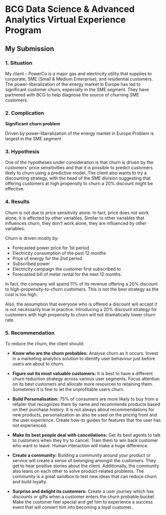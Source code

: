 # BCG Data Science & Advanced Analytics Virtual Experience Program 
## My Submission

### 1. Situation
My client - PowerCo is a major gas and electricity utility that supplies to corporate, SME (Small & Medium Enterprise), and residential customers. The power-liberalization of the energy market in Europe has led to significant customer churn, especially in the SME segment. They have partnered with BCG to help diagnose the source of churning SME customers.

### 2. Complication
**Significant churn problem**

Driven by power-liberalization of the energy market in Europe
Problem is largest in the SME segment

### 3. Hypothesis
One of the hypotheses under consideration is that churn is driven by the customers’ price sensitivities and that it is possible to predict customers likely to churn using a predictive model. The client also wants to try a discounting strategy, with the head of the SME division suggesting that offering customers at high propensity to churn a 20% discount might be effective.

### 4. Results
Churn is not due to price sensitivity alone. In fact, price does not work alone, it is affected by other variables. Similar to other variables that influences churn, they don't work alone, they are influenced by other variables.

Churn is driven mostly by:

* Forecasted power price for 1st period
* Electricity consumption of the past 12 months
* Price of energy for the 2nd period
* Subscribed power
* Electricity campaign the customer first subscribed to
* Forecasted bill of meter rental for the next 12 months.

In fact, the company will spend 11% of its revenue offering a 20% discount to high-propensity-to-churn customers. This is not the best strategy as the cost is too high.

Also, the assumption that everyone who is offered a discount will accept it is not necessarily true in practice. Introducing a 20% discount strategy for customers with high propensity to churn will not dramatically lower churn rate.

### 5. Recommendation
To reduce the churn, the client should:

* **Know who are the churn probables:** Analyse churn as it occurs. Invest in a marketing analytics solution to identify user behaviour just before users are about to churn.

* **Figure out its most valuable customers:** It is best to have a different churn reduction strategy across various user segments. Focus attention on its best customers and allocate more resources to retaining them. Sometimes it is fine to let the unprofitable users churn.

* **Build Personalisation:** 75% of consumers are more likely to buy from a retailer that recognizes them by name and recommends products based on their purchase history. It is not always about recommendations for new products, personalization an also be used on the pricing front and the user experience. Create how-to guides for features that the user has not experienced.

* **Make its best people deal with cancellations:** Get its best agents to talk to customers when they try to cancel. Train them to win back customer who want to leave. Human interaction will make a huge difference.

* **Create a community:** Building a community around your product or service will create a sense of belonging amongst the customers. They get to hear positive stories about the client. Additionally, the community also leans on each other to solve product-related problems. The community is a great sandbox to test new ideas that can reduce churn and build loyalty.

* **Surprise and delight its customers:** Create a user journey which has discounts or gifts when a customer enters the churn probable bucket. Make the customer feel special and get him to experience a success event that will convert him into becoming a loyal customer.

